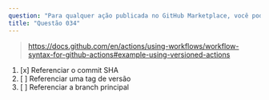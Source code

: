 ```yaml
---
question: "Para qualquer ação publicada no GitHub Marketplace, você pode frequentemente usá-la em múltiplas versões, qual abordagem é a mais estável e segura?"
title: "Questão 034"
---
```



> https://docs.github.com/en/actions/using-workflows/workflow-syntax-for-github-actions#example-using-versioned-actions

1. [x] Referenciar o commit SHA  
1. [ ] Referenciar uma tag de versão  
1. [ ] Referenciar a branch principal  
